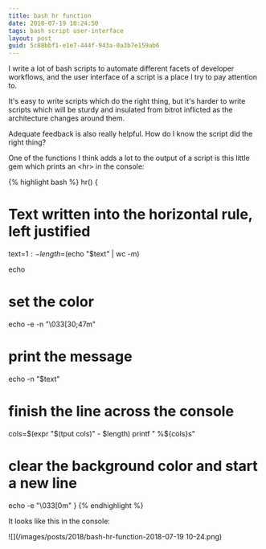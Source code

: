 ```yaml
---
title: bash hr function
date: 2018-07-19 10:24:50
tags: bash script user-interface
layout: post
guid: 5c88bbf1-e1e7-444f-943a-0a3b7e159ab6
---
```


I write a lot of bash scripts to automate different facets of developer workflows, and the user interface of a script is a place I try to pay attention to.

It's easy to write scripts which do the right thing, but it's harder to write scripts which will be sturdy and insulated from bitrot inflicted as the architecture changes around them.

Adequate feedback is also really helpful. How do I know the script did the right thing?

One of the functions I think adds a lot to the output of a script is this little gem which prints an &lt;hr&gt; in the console:

{% highlight bash %}
hr() {
  # Text written into the horizontal rule, left justified
  text=${1:-}
  length=$(echo "$text" | wc -m)

  echo

  # set the color
  echo -e -n "\033[30;47m"

  # print the message
  echo -n "$text"

  # finish the line across the console
  cols=$(expr "$(tput cols)" - $length)
  printf " %${cols}s"

  # clear the background color and start a new line
  echo -e "\033[0m"
}
{% endhighlight %}

It looks like this in the console:

![](/images/posts/2018/bash-hr-function-2018-07-19 10-24.png)
